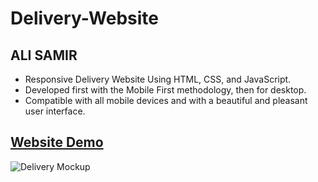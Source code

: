 # Delivery-Website

## ALI SAMIR

- Responsive Delivery Website Using HTML, CSS, and JavaScript.
- Developed first with the Mobile First methodology, then for desktop.
- Compatible with all mobile devices and with a beautiful and pleasant user interface.

## [Website Demo](https://alisamirali.github.io/Delivery-Website/)
![Delivery Mockup](https://user-images.githubusercontent.com/62913154/167585185-a6cb39ec-4dc3-4abf-bfaf-bead806f88ec.png)
